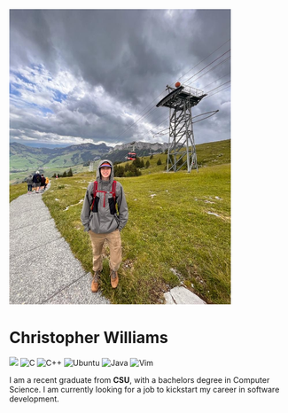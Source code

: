 <img src="img/switzerland_2023.jpeg" width="400">

# Christopher Williams
<a href="https://www.linkedin.com/in/christopher-williams-0290b9162"><img src="https://img.shields.io/badge/LinkedIn--_?logo=linkedin&labelColor=555&style=social"></a>
![C](https://img.shields.io/badge/Apprentice-blue?logo=c&labelColor=555&logoColor=blue&style=plastic)
![C++](https://img.shields.io/badge/C++-Enthusiast-blue?logo=c%2B%2B&labelColor=555&logoColor=blue&style=plastic)
![Ubuntu](https://img.shields.io/badge/Ubuntu-Experienced-df5829?logo=ubuntu&style=plastic)
![Java](https://img.shields.io/badge/Java-Proficient-f8a83b?logo=openjdk&logoColor=f8a83b&style=plastic)
![Vim](https://img.shields.io/badge/Vim-Lover-green?logo=vim&logoColor=green&style=plastic)

I am a recent graduate from **CSU**, with a bachelors degree in Computer Science. I am currently looking for a job to kickstart my career in software development.
